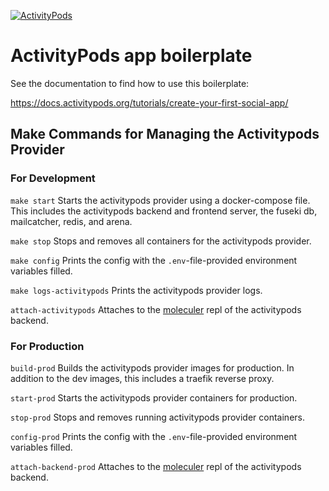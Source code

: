 [![ActivityPods](https://badgen.net/badge/Powered%20by/ActivityPods/28CDFB)](https://activitypods.org)

# ActivityPods app boilerplate

See the documentation to find how to use this boilerplate:

https://docs.activitypods.org/tutorials/create-your-first-social-app/

## Make Commands for Managing the Activitypods Provider

### For Development

`make start` Starts the activitypods provider using a docker-compose file. This includes the activitypods backend and frontend server, the fuseki db, mailcatcher, redis, and arena.

`make stop` Stops and removes all containers for the activitypods provider.

`make config` Prints the config with the `.env`-file-provided environment variables filled.

`make logs-activitypods` Prints the activitypods provider logs.

`attach-activitypods` Attaches to the [moleculer](https://moleculer.services/) repl of the activitypods backend.

### For Production

`build-prod` Builds the activitypods provider images for production. In addition to the dev images, this includes a traefik reverse proxy.

`start-prod` Starts the activitypods provider containers for production.

`stop-prod` Stops and removes running activitypods provider containers.

`config-prod` Prints the config with the `.env`-file-provided environment variables filled.

`attach-backend-prod` Attaches to the [moleculer](https://moleculer.services/) repl of the activitypods backend.
